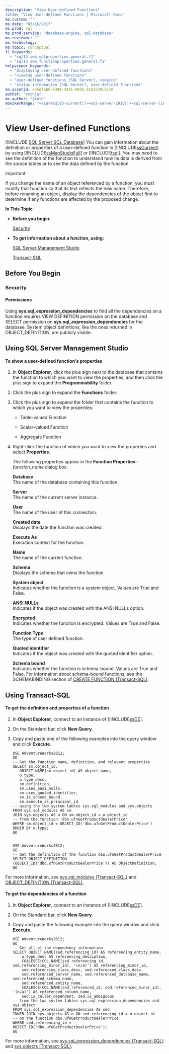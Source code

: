 ```yaml
---
description: "View User-defined Functions"
title: "View User-defined Functions | Microsoft Docs"
ms.custom: ""
ms.date: "03/16/2017"
ms.prod: sql
ms.prod_service: "database-engine, sql-database"
ms.reviewer: ""
ms.technology: 
ms.topic: conceptual
f1_keywords: 
  - "sql13.swb.udfproperties.general.f1"
  - "sql13.swb.functionproperties.general.f1"
helpviewer_keywords: 
  - "displaying user-defined functions"
  - "viewing user-defined functions"
  - "user-defined functions [SQL Server], viewing"
  - "status information [SQL Server], user-defined functions"
ms.assetid: a45dfab5-6384-4311-b935-2e23a70c5c10
author: "rothja"
ms.author: "jroth"
monikerRange: "=azuresqldb-current||>=sql-server-2016||>=sql-server-linux-2017||=azuresqldb-mi-current"
---
```

# View User-defined Functions
[!INCLUDE [SQL Server SQL Database](../../includes/applies-to-version/sql-asdb.md)]
  You can gain information about the definition or properties of a user-defined function in [!INCLUDE[ssCurrent](../../includes/sscurrent-md.md)] by using [!INCLUDE[ssManStudioFull](../../includes/ssmanstudiofull-md.md)] or [!INCLUDE[tsql](../../includes/tsql-md.md)]. You may need to see the definition of the function to understand how its data is derived from the source tables or to see the data defined by the function.  
  
> [!IMPORTANT]  
>  If you change the name of an object referenced by a function, you must modify that function so that its text reflects the new name. Therefore, before renaming an object, display the dependencies of the object first to determine if any functions are affected by the proposed change.  
  
 **In This Topic**  
  
-   **Before you begin:**  
  
     [Security](#Security)  
  
-   **To get information about a function, using:**  
  
     [SQL Server Management Studio](#SSMSProcedure)  
  
     [Transact-SQL](#TsqlProcedure)  
  
##  <a name="BeforeYouBegin"></a> Before You Begin  
  
###  <a name="Security"></a> Security  
  
####  <a name="Permissions"></a> Permissions  
 Using **sys.sql_expression_dependencies** to find all the dependencies on a function requires VIEW DEFINITION permission on the database and SELECT permission on **sys.sql_expression_dependencies** for the database. System object definitions, like the ones returned in OBJECT_DEFINITION, are publicly visible.  
  
##  <a name="SSMSProcedure"></a> Using SQL Server Management Studio  
  
#### To show a user-defined function's properties  
  
1.  In **Object Explorer**, click the plus sign next to the database that contains the function to which you want to view the properties, and then click the plus sign to expand the **Programmability** folder.  
  
2.  Click the plus sign to expand the **Functions** folder.  
  
3.  Click the plus sign to expand the folder that contains the function to which you want to view the properties:  
  
    -   Table-valued Function  
  
    -   Scalar-valued Function  
  
    -   Aggregate Function  
  
4.  Right-click the function of which you want to view the properties and select **Properties**.  

     The following properties appear in the **Function Properties -** _function_name_ dialog box.  
  
     **Database**  
     The name of the database containing this function.  
  
     **Server**  
     The name of the current server instance.  
  
     **User**  
     The name of the user of this connection.  
  
     **Created date**  
     Displays the date the function was created.  
  
     **Execute As**  
     Execution context for the function.  
  
     **Name**  
     The name of the current function.  
  
     **Schema**  
     Displays the schema that owns the function.  
  
     **System object**  
     Indicates whether the function is a system object. Values are True and False.  
  
     **ANSI NULLs**  
     Indicates if the object was created with the ANSI NULLs option.  
  
     **Encrypted**  
     Indicates whether the function is encrypted. Values are True and False.  
  
     **Function Type**  
     The type of user defined function.  
  
     **Quoted identifier**  
     Indicates if the object was created with the quoted identifier option.  
  
     **Schema bound**  
     Indicates whether the function is schema-bound. Values are True and False. For information about schema-bound functions, see the SCHEMABINDING section of [CREATE FUNCTION &#40;Transact-SQL&#41;](../../t-sql/statements/create-function-transact-sql.md).  
  
##  <a name="TsqlProcedure"></a> Using Transact-SQL  
  
#### To get the definition and properties of a function  
  
1.  In **Object Explorer**, connect to an instance of [!INCLUDE[ssDE](../../includes/ssde-md.md)].  
  
2.  On the Standard bar, click **New Query**.  
  
3.  Copy and paste one of the following examples into the query window and click **Execute**.  
  
    ```  
    USE AdventureWorks2012;  
    GO  
    -- Get the function name, definition, and relevant properties  
    SELECT sm.object_id,   
       OBJECT_NAME(sm.object_id) AS object_name,   
       o.type,   
       o.type_desc,   
       sm.definition,  
       sm.uses_ansi_nulls,  
       sm.uses_quoted_identifier,  
       sm.is_schema_bound,  
       sm.execute_as_principal_id  
    -- using the two system tables sys.sql_modules and sys.objects  
    FROM sys.sql_modules AS sm  
    JOIN sys.objects AS o ON sm.object_id = o.object_id  
    -- from the function 'dbo.ufnGetProductDealerPrice'  
    WHERE sm.object_id = OBJECT_ID('dbo.ufnGetProductDealerPrice')  
    ORDER BY o.type;  
    GO  
  
    ```  
  
    ```  
    USE AdventureWorks2012;  
    GO  
    -- Get the definition of the function dbo.ufnGetProductDealerPrice  
    SELECT OBJECT_DEFINITION (OBJECT_ID('dbo.ufnGetProductDealerPrice')) AS ObjectDefinition;  
    GO  
    ```  
  
 For more information, see [sys.sql_modules &#40;Transact-SQL&#41;](../../relational-databases/system-catalog-views/sys-sql-modules-transact-sql.md) and [OBJECT_DEFINITION &#40;Transact-SQL&#41;](../../t-sql/functions/object-definition-transact-sql.md).  
  
#### To get the dependencies of a function  
  
1.  In **Object Explorer**, connect to an instance of [!INCLUDE[ssDE](../../includes/ssde-md.md)].  
  
2.  On the Standard bar, click **New Query**.  
  
3.  Copy and paste the following example into the query window and click **Execute**.  
  
    ```  
    USE AdventureWorks2012;  
    GO  
    -- Get all of the dependency information  
    SELECT OBJECT_NAME(sed.referencing_id) AS referencing_entity_name,   
        o.type_desc AS referencing_desciption,   
        COALESCE(COL_NAME(sed.referencing_id, sed.referencing_minor_id), '(n/a)') AS referencing_minor_id,   
        sed.referencing_class_desc, sed.referenced_class_desc,  
        sed.referenced_server_name, sed.referenced_database_name, sed.referenced_schema_name,  
        sed.referenced_entity_name,   
        COALESCE(COL_NAME(sed.referenced_id, sed.referenced_minor_id), '(n/a)') AS referenced_column_name,  
        sed.is_caller_dependent, sed.is_ambiguous  
    -- from the two system tables sys.sql_expression_dependencies and sys.object  
    FROM sys.sql_expression_dependencies AS sed  
    INNER JOIN sys.objects AS o ON sed.referencing_id = o.object_id  
    -- on the function dbo.ufnGetProductDealerPrice  
    WHERE sed.referencing_id = OBJECT_ID('dbo.ufnGetProductDealerPrice');  
    GO  
    ```  
  
 For more information, see [sys.sql_expression_dependencies &#40;Transact-SQL&#41;](../../relational-databases/system-catalog-views/sys-sql-expression-dependencies-transact-sql.md) and [sys.objects &#40;Transact-SQL&#41;](../../relational-databases/system-catalog-views/sys-objects-transact-sql.md).  
  
  
